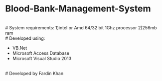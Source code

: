 # Blood-Bank-Management-System
<br>
# System requirements:
1)intel or Amd 64/32 bit 1Ghz processor
2)256mb ram
<br>
# Developed using:
<ul>
  <li>VB.Net</li>
  <li>Microsoft Access Database</li>
  <li>Microsoft Visual Studio 2013</li>
</ul>
<br>
# Developed by Fardin Khan
